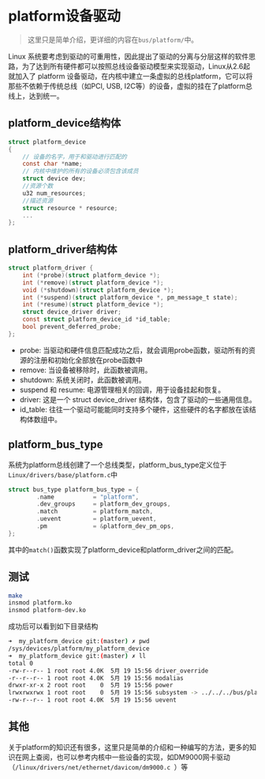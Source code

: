 # platform设备驱动

> 这里只是简单介绍，更详细的内容在`bus/platform/`中。

Linux 系统要考虑到驱动的可重用性，因此提出了驱动的分离与分层这样的软件思路，为了达到所有硬件都可以按照总线设备驱动模型来实现驱动，Linux从2.6起就加入了 platform 设备驱动，在内核中建立一条虚拟的总线platform，它可以将那些不依赖于传统总线（如PCI, USB, I2C等）的设备，虚拟的挂在了platform总线上，达到统一。


## platform_device结构体

```c
struct platform_device
{
 	// 设备的名字，用于和驱动进行匹配的
	const char *name;
	// 内核中维护的所有的设备必须包含该成员
    struct device dev;
	//资源个数
    u32 num_resources;	
    //描述资源
    struct resource * resource;
    ...
};
```

## platform_driver结构体

```c
struct platform_driver {  
    int (*probe)(struct platform_device *);  
    int (*remove)(struct platform_device *);  
    void (*shutdown)(struct platform_device *);  
    int (*suspend)(struct platform_device *, pm_message_t state);  
    int (*resume)(struct platform_device *);  
    struct device_driver driver;  
    const struct platform_device_id *id_table;  
    bool prevent_deferred_probe;
};

```
- probe: 当驱动和硬件信息匹配成功之后，就会调用probe函数，驱动所有的资源的注册和初始化全部放在probe函数中
- remove: 当设备被移除时，此函数被调用。
- shutdown: 系统关闭时，此函数被调用。
- suspend 和 resume: 电源管理相关的回调，用于设备挂起和恢复。
- driver: 这是一个 struct device_driver 结构体，包含了驱动的一些通用信息。
- id_table: 往往一个驱动可能能同时支持多个硬件，这些硬件的名字都放在该结构体数组中。

## platform_bus_type

系统为platform总线创建了一个总线类型，platform_bus_type定义位于`Linux/drivers/base/platform.c`中
```c
struct bus_type platform_bus_type = {
        .name           = "platform",
        .dev_groups     = platform_dev_groups,
        .match          = platform_match,
        .uevent         = platform_uevent,
        .pm             = &platform_dev_pm_ops,
};
```
其中的`match()`函数实现了platform_device和platform_driver之间的匹配。

## 测试

```bash
make
insmod platform.ko
insmod platform-dev.ko
```
成功后可以看到如下目录结构
```bash
➜  my_platform_device git:(master) ✗ pwd
/sys/devices/platform/my_platform_device
➜  my_platform_device git:(master) ✗ ll
total 0
-rw-r--r-- 1 root root 4.0K  5月 19 15:56 driver_override
-r--r--r-- 1 root root 4.0K  5月 19 15:56 modalias
drwxr-xr-x 2 root root    0  5月 19 15:56 power
lrwxrwxrwx 1 root root    0  5月 19 15:56 subsystem -> ../../../bus/platform
-rw-r--r-- 1 root root 4.0K  5月 19 15:56 uevent

```

## 其他

关于platform的知识还有很多，这里只是简单的介绍和一种编写的方法，更多的知识在网上查阅，也可以参考内核中一些设备的实现，如DM9000网卡驱动（`/linux/drivers/net/ethernet/davicom/dm9000.c `）等